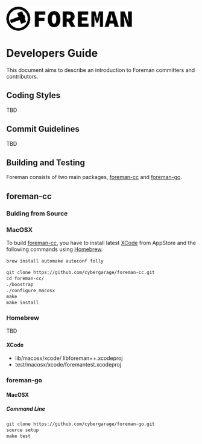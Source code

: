 ![foreman_logo](./img/icon.png)

# Developers Guide

This document aims to describe an introduction to Foreman committers and contributors.

## Coding Styles

TBD

## Commit Guidelines

TBD

## Building and Testing

Foreman consists of two main packages, [foreman-cc](https://github.com/cybergarage/foreman-cc) and [foreman-go](https://github.com/cybergarage/foreman-go).

## foreman-cc

### Buiding from Source

### MacOSX

To build [foreman-cc](https://github.com/cybergarage/foreman-cc), you have to install latest [XCode](https://developer.apple.com/xcode/) from AppStore and the following commands using [Homebrew](https://brew.sh).

```
brew install automake autoconf folly
```

```
git clone https://github.com/cybergarage/foreman-cc.git
cd foreman-cc/
./boostrap
./configure_macosx
make
make install
```

### Homebrew

TBD

#### XCode

- lib/macosx/xcode/ libforeman++.xcodeproj
- test/macosx/xcode/foremantest.xcodeproj

### foreman-go

#### MacOSX

##### Command Line

```
git clone https://github.com/cybergarage/foreman-go.git
source setup
make test
```